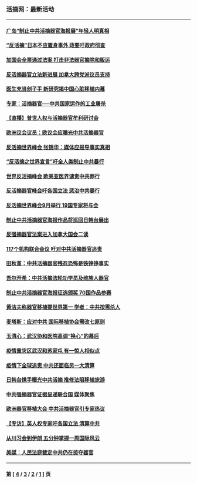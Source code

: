 ### 活摘网：最新活动
---
#### [广岛“制止中共活摘器官海报展”年轻人明真相](../../pages/nf5883/n14053657.md?10190430) 
#### [“反活摘”日本不应置身事外 政要吁政府彻查](../../pages/nf5883/n13971188.md?10190430) 
#### [加国会全票通过法案 打击非法器官摘除和贩运](../../pages/nf5883/n13884924.md?10190430) 
#### [反活摘器官立法新进展 加拿大跨党派议员支持](../../pages/nf5883/n13876061.md?10190430) 
#### [医生充当刽子手 新研究揭中国心脏移植内幕](../../pages/nf5883/n13772291.md?10190430) 
#### [专家：活摘器官──中共国家运作的工业屠杀](../../pages/nf5883/n13761178.md?10190430) 
#### [【直播】普世人权与活摘器官牟利研讨会](../../pages/nf5883/n13425146.md?10190430) 
#### [欧洲议会议员：欧议会应曝光中共活摘器官](../../pages/nf5883/n13336571.md?10190430) 
#### [反活摘世界峰会 张锦华：媒体应报导事实真相](../../pages/nf5883/n13278502.md?10190430) 
#### [“反活摘之世界宣言”吁全人类制止中共暴行](../../pages/nf5883/n13259730.md?10190430) 
#### [世界反活摘峰会 欧美亚医界谴责中共罪行](../../pages/nf5883/n13253550.md?10190430) 
#### [反活摘器官峰会吁各国立法 惩治中共暴行](../../pages/nf5883/n13245052.md?10190430) 
#### [反活摘世界峰会9月举行 19国专家将与会](../../pages/nf5883/n13201492.md?10190430) 
#### [制止中共活摘器官海报作品将巡回日韩台展出](../../pages/nf5883/n13177791.md?10190430) 
#### [反强摘器官法案进入加拿大国会二读](../../pages/nf5883/n13033450.md?10190430) 
#### [117个机构联合会议 吁对中共活摘器官追责](../../pages/nf5883/n12775087.md?10190430) 
#### [田秋堇：中共活摘器官残忍恐怖是铁铮铮事实](../../pages/nf5883/n12702148.md?10190430) 
#### [吾尔开希：中共活摘法轮功学员及维族人器官](../../pages/nf5883/n12693197.md?10190430) 
#### [制止中共活摘器官海报征选颁奖 70国作品参赛](../../pages/nf5883/n12692050.md?10190430) 
#### [黄洁夫称器官移植要世界第一 学者：中共按需杀人](../../pages/nf5883/n12572329.md?10190430) 
#### [麦塔斯：应对中共 国际移植协会需改七原则](../../pages/nf5883/n12514711.md?10190430) 
#### [玉清心：武汉协和医院高调“换心”的幕后](../../pages/nf5883/n12298730.md?10190430) 
#### [疫情重灾区武汉和苏家屯 有一惊人相似点](../../pages/nf5883/n12150824.md?10190430) 
#### [疫情下全球追责 中共还面临另一大清算](../../pages/nf5883/n12070397.md?10190430) 
#### [日韩台携手曝光中共活摘 推修法阻移植旅游](../../pages/nf5883/n11712046.md?10190430) 
#### [中共强摘器官证据呈递联合国 媒体聚焦](../../pages/nf5883/n11546426.md?10190430) 
#### [欧洲器官移植大会 中共活摘器官引专家热议](../../pages/nf5883/n11539095.md?10190430) 
#### [【专访】英人权专家吁各国立法 清算中共](../../pages/nf5883/n11367315.md?10190430) 
#### [从川习会到伊朗 五分钟掌握一周国际风云](../../pages/nf5883/n11338520.md?10190430) 
#### [美媒：人民法庭裁定中共仍在掠夺器官](../../pages/nf5883/n11334897.md?10190430) 

---
#### 第 [ [4](./4.md?10190430) / [3](./3.md?10190430) / [2](./2.md?10190430) / [1](./1.md?10190430) ] 页
